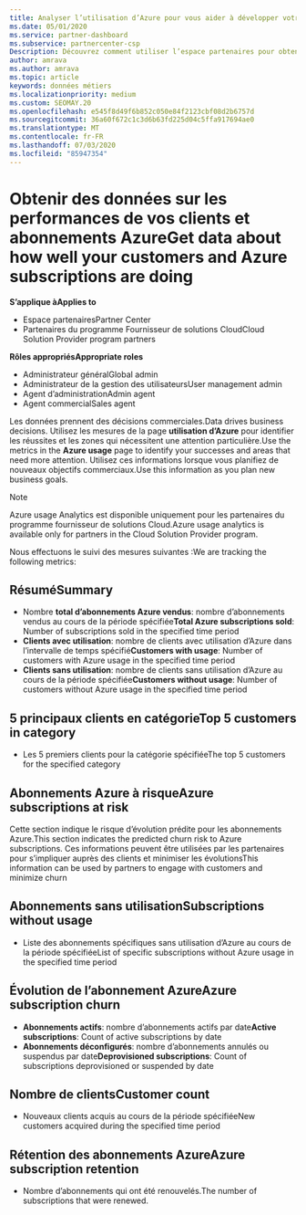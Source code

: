 ```yaml
---
title: Analyser l’utilisation d’Azure pour vous aider à développer votre activité
ms.date: 05/01/2020
ms.service: partner-dashboard
ms.subservice: partnercenter-csp
Description: Découvrez comment utiliser l’espace partenaires pour obtenir des données sur l’utilisation des abonnements Azure de vos clients.
author: amrava
ms.author: amrava
ms.topic: article
keywords: données métiers
ms.localizationpriority: medium
ms.custom: SEOMAY.20
ms.openlocfilehash: e545f8d49f6b852c050e84f2123cbf08d2b6757d
ms.sourcegitcommit: 36a60f672c1c3d6b63fd225d04c5ffa917694ae0
ms.translationtype: MT
ms.contentlocale: fr-FR
ms.lasthandoff: 07/03/2020
ms.locfileid: "85947354"
---
```

# <a name="get-data-about-how-well-your-customers-and-azure-subscriptions-are-doing"></a><span data-ttu-id="d1eb3-104">Obtenir des données sur les performances de vos clients et abonnements Azure</span><span class="sxs-lookup"><span data-stu-id="d1eb3-104">Get data about how well your customers and Azure subscriptions are doing</span></span>

<span data-ttu-id="d1eb3-105">**S’applique à**</span><span class="sxs-lookup"><span data-stu-id="d1eb3-105">**Applies to**</span></span>

- <span data-ttu-id="d1eb3-106">Espace partenaires</span><span class="sxs-lookup"><span data-stu-id="d1eb3-106">Partner Center</span></span>
- <span data-ttu-id="d1eb3-107">Partenaires du programme Fournisseur de solutions Cloud</span><span class="sxs-lookup"><span data-stu-id="d1eb3-107">Cloud Solution Provider program partners</span></span>

<span data-ttu-id="d1eb3-108">**Rôles appropriés**</span><span class="sxs-lookup"><span data-stu-id="d1eb3-108">**Appropriate roles**</span></span>

- <span data-ttu-id="d1eb3-109">Administrateur général</span><span class="sxs-lookup"><span data-stu-id="d1eb3-109">Global admin</span></span>
- <span data-ttu-id="d1eb3-110">Administrateur de la gestion des utilisateurs</span><span class="sxs-lookup"><span data-stu-id="d1eb3-110">User management admin</span></span>
- <span data-ttu-id="d1eb3-111">Agent d’administration</span><span class="sxs-lookup"><span data-stu-id="d1eb3-111">Admin agent</span></span>
- <span data-ttu-id="d1eb3-112">Agent commercial</span><span class="sxs-lookup"><span data-stu-id="d1eb3-112">Sales agent</span></span>

<span data-ttu-id="d1eb3-113">Les données prennent des décisions commerciales.</span><span class="sxs-lookup"><span data-stu-id="d1eb3-113">Data drives business decisions.</span></span> <span data-ttu-id="d1eb3-114">Utilisez les mesures de la page **utilisation d’Azure** pour identifier les réussites et les zones qui nécessitent une attention particulière.</span><span class="sxs-lookup"><span data-stu-id="d1eb3-114">Use the metrics in the **Azure usage** page to identify your successes and areas that need more attention.</span></span> <span data-ttu-id="d1eb3-115">Utilisez ces informations lorsque vous planifiez de nouveaux objectifs commerciaux.</span><span class="sxs-lookup"><span data-stu-id="d1eb3-115">Use this information as you plan new business goals.</span></span>

> [!NOTE]
> <span data-ttu-id="d1eb3-116">Azure usage Analytics est disponible uniquement pour les partenaires du programme fournisseur de solutions Cloud.</span><span class="sxs-lookup"><span data-stu-id="d1eb3-116">Azure usage analytics is available only for partners in the Cloud Solution Provider program.</span></span>

<span data-ttu-id="d1eb3-117">Nous effectuons le suivi des mesures suivantes :</span><span class="sxs-lookup"><span data-stu-id="d1eb3-117">We are tracking the following metrics:</span></span>

## <a name="summary"></a><span data-ttu-id="d1eb3-118">Résumé</span><span class="sxs-lookup"><span data-stu-id="d1eb3-118">Summary</span></span>

- <span data-ttu-id="d1eb3-119">Nombre **total d’abonnements Azure vendus**: nombre d’abonnements vendus au cours de la période spécifiée</span><span class="sxs-lookup"><span data-stu-id="d1eb3-119">**Total Azure subscriptions sold**: Number of subscriptions sold in the specified time period</span></span>  
- <span data-ttu-id="d1eb3-120">**Clients avec utilisation**: nombre de clients avec utilisation d’Azure dans l’intervalle de temps spécifié</span><span class="sxs-lookup"><span data-stu-id="d1eb3-120">**Customers with usage**: Number of customers with Azure usage in the specified time period</span></span>  
- <span data-ttu-id="d1eb3-121">**Clients sans utilisation**: nombre de clients sans utilisation d’Azure au cours de la période spécifiée</span><span class="sxs-lookup"><span data-stu-id="d1eb3-121">**Customers without usage**: Number of customers without Azure usage in the specified time period</span></span>  

## <a name="top-5-customers-in-category"></a><span data-ttu-id="d1eb3-122">5 principaux clients en catégorie</span><span class="sxs-lookup"><span data-stu-id="d1eb3-122">Top 5 customers in category</span></span>

- <span data-ttu-id="d1eb3-123">Les 5 premiers clients pour la catégorie spécifiée</span><span class="sxs-lookup"><span data-stu-id="d1eb3-123">The top 5 customers for the specified category</span></span>  

## <a name="azure-subscriptions-at-risk"></a><span data-ttu-id="d1eb3-124">Abonnements Azure à risque</span><span class="sxs-lookup"><span data-stu-id="d1eb3-124">Azure subscriptions at risk</span></span>

<span data-ttu-id="d1eb3-125">Cette section indique le risque d’évolution prédite pour les abonnements Azure.</span><span class="sxs-lookup"><span data-stu-id="d1eb3-125">This section indicates the predicted churn risk to Azure subscriptions.</span></span> <span data-ttu-id="d1eb3-126">Ces informations peuvent être utilisées par les partenaires pour s’impliquer auprès des clients et minimiser les évolutions</span><span class="sxs-lookup"><span data-stu-id="d1eb3-126">This information can be used by partners to engage with customers and minimize churn</span></span>

## <a name="subscriptions-without-usage"></a><span data-ttu-id="d1eb3-127">Abonnements sans utilisation</span><span class="sxs-lookup"><span data-stu-id="d1eb3-127">Subscriptions without usage</span></span>

- <span data-ttu-id="d1eb3-128">Liste des abonnements spécifiques sans utilisation d’Azure au cours de la période spécifiée</span><span class="sxs-lookup"><span data-stu-id="d1eb3-128">List of specific subscriptions without Azure usage in the specified time period</span></span>  

## <a name="azure-subscription-churn"></a><span data-ttu-id="d1eb3-129">Évolution de l’abonnement Azure</span><span class="sxs-lookup"><span data-stu-id="d1eb3-129">Azure subscription churn</span></span>

- <span data-ttu-id="d1eb3-130">**Abonnements actifs**: nombre d’abonnements actifs par date</span><span class="sxs-lookup"><span data-stu-id="d1eb3-130">**Active subscriptions**: Count of active subscriptions by date</span></span>  
- <span data-ttu-id="d1eb3-131">**Abonnements déconfigurés**: nombre d’abonnements annulés ou suspendus par date</span><span class="sxs-lookup"><span data-stu-id="d1eb3-131">**Deprovisioned subscriptions**: Count of subscriptions deprovisioned or suspended by date</span></span>  

## <a name="customer-count"></a><span data-ttu-id="d1eb3-132">Nombre de clients</span><span class="sxs-lookup"><span data-stu-id="d1eb3-132">Customer count</span></span>

- <span data-ttu-id="d1eb3-133">Nouveaux clients acquis au cours de la période spécifiée</span><span class="sxs-lookup"><span data-stu-id="d1eb3-133">New customers acquired during the specified time period</span></span>  

## <a name="azure-subscription-retention"></a><span data-ttu-id="d1eb3-134">Rétention des abonnements Azure</span><span class="sxs-lookup"><span data-stu-id="d1eb3-134">Azure subscription retention</span></span>

- <span data-ttu-id="d1eb3-135">Nombre d’abonnements qui ont été renouvelés.</span><span class="sxs-lookup"><span data-stu-id="d1eb3-135">The number of subscriptions that were renewed.</span></span>
